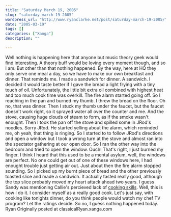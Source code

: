 ```yaml
---
title: "Saturday March 19, 2005"
slug: "saturday-march-19-2005"
wordpress_url: "http://www.ryanclarke.net/post/saturday-march-19-2005/"
date: "2005-03-19"
tags: []
categories: ["Xanga"]
description: ""

---
```


Well nothing is happening here that anyone but music theory geek would find interesting. A theory buff would be loving every moment though, and so I am. But other than that nothing happened. By the way, here at HQ they only serve one meal a day, so we have to make our own breakfast and dinner.
 That reminds me. I made a sandwich for dinner. A sandwich. I decided it would taste better if I gave the bread a light frying with a tiny touch of oil. Unfortunately, the little bit extra oil combined with highest heat and too much cook time was overkill. The fire alarm started going off. So I reaching in the pan and burned my thumb. I threw the bread on the floor. Oh no, that was dinner. Then I stuck my thumb under the faucet, but the faucet doesn't work right, so it sprayed water all over the counter and me. And the stove, causing huge clouds of steam to form, as if the smoke wasn't enought. Then I took the pan off the stove and spilled some in JRod's noodles. Sorry JRod. He started yelling about the alarm, which reminded me, oh yeah, that thing is ringing. So I started to to follow JRod's directions and open a window but I took a wrong turn at the stove and almost ran into the spectator gathering at our open door. So I ran the other way into the bedroom and tried to open the window. Ouch! That's right, I just burned my finger. I think I heard that this used to be a mental asylum, well, the windows are perfect. No one could get out of one of these windows here, I had enought trouble just getting air out. Just about then the fire alarm stopped sounding. So I picked up my burnt piece of bread and the other previously toasted slice and made a sandwich. It actually tasted really good, although the top slice probably moved my heart attack ahead two years. I guess Sandy was mentioning Callie's percieved lack of [cooking skills](http://www.xanga.com/item.aspx?user=verityworkaholic&tab=weblogs&uid=224611028). Well, this is how I do it. I consider myself as a really good cook. Let's just say, with cooking like tonights dinner, do you think people would watch my chef TV program? Let the ratings decide.
 So no, I guess nothing happened today.
 Ryan
Originally posted at classicalRyan.xanga.com
